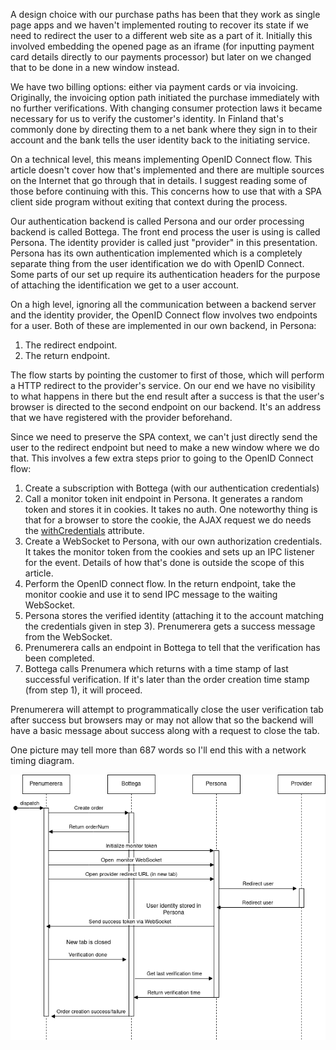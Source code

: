 A design choice with our purchase paths has been that they work as
single page apps and we haven't implemented routing to recover its
state if we need to redirect the user to a different web site as a
part of it.  Initially this involved embedding the opened page as an
iframe (for inputting payment card details directly to our payments
processor) but later on we changed that to be done in a new window
instead.

We have two billing options: either via payment cards or via
invoicing.  Originally, the invoicing option path initiated the
purchase immediately with no further verifications.  With changing
consumer protection laws it became necessary for us to verify the
customer's identity.  In Finland that's commonly done by directing
them to a net bank where they sign in to their account and the bank
tells the user identity back to the initiating service.

On a technical level, this means implementing OpenID Connect flow.
This article doesn't cover how that's implemented and there are
multiple sources on the Internet that go through that in details.  I
suggest reading some of those before continuing with this.  This
concerns how to use that with a SPA client side program without
exiting that context during the process.

Our authentication backend is called Persona and our order processing
backend is called Bottega.  The front end process the user is using is
called Persona.  The identity provider is called just "provider" in
this presentation.  Persona has its own authentication implemented
which is a completely separate thing from the user identification we
do with OpenID Connect.  Some parts of our set up require its
authentication headers for the purpose of attaching the identification
we get to a user account.

On a high level, ignoring all the communication between a backend
server and the identity provider, the OpenID Connect flow involves two
endpoints for a user.  Both of these are implemented in our own
backend, in Persona:

1. The redirect endpoint.
2. The return endpoint.

The flow starts by pointing the customer to first of those, which will
perform a HTTP redirect to the provider's service.  On our end we have
no visibility to what happens in there but the end result after a
success is that the user's browser is directed to the second endpoint
on our backend.  It's an address that we have registered with the
provider beforehand.

Since we need to preserve the SPA context, we can't just directly send
the user to the redirect endpoint but need to make a new window where
we do that.  This involves a few extra steps prior to going to the
OpenID Connect flow:

1. Create a subscription with Bottega (with our authentication
   credentials)
2. Call a monitor token init endpoint in Persona.  It generates a random token
   and stores it in cookies.  It takes no auth.  One noteworthy thing is
   that for a browser to store the cookie, the AJAX request we do needs
   the
   [withCredentials](https://developer.mozilla.org/en-US/docs/Web/API/XMLHttpRequest/withCredentials)
   attribute.
3. Create a WebSocket to Persona, with our own authorization
   credentials.  It takes the monitor token from the cookies and sets up
   an IPC listener for the event.  Details of how that's done is outside
   the scope of this article.
4. Perform the OpenID connect flow.  In the return endpoint, take the
   monitor cookie and use it to send IPC message to the waiting
   WebSocket.
5. Persona stores the verified identity (attaching it to the account
   matching the credentials given in step 3).  Prenumerera gets a success
   message from the WebSocket.
6. Prenumerera calls an endpoint in Bottega to tell that the
   verification has been completed.
7. Bottega calls Prenumera which returns with a time stamp of last
   successful verification.  If it's later than the order creation time
   stamp (from step 1), it will proceed.

Prenumerera will attempt to programmatically close the user
verification tab after success but browsers may or may not allow that
so the backend will have a basic message about success along with a
request to close the tab.

One picture may tell more than 687 words so I'll end this with a
network timing diagram.

![Network timing diagram](openid-connect-with-websockets.png)
